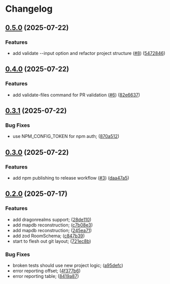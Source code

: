 # Changelog

## [0.5.0](https://github.com/elanthia-online/cartographer/compare/v0.4.0...v0.5.0) (2025-07-22)


### Features

* add validate --input option and refactor project structure ([#8](https://github.com/elanthia-online/cartographer/issues/8)) ([5472846](https://github.com/elanthia-online/cartographer/commit/5472846802fc1f533bac3c967a221aa95dcea823))

## [0.4.0](https://github.com/elanthia-online/cartographer/compare/v0.3.1...v0.4.0) (2025-07-22)


### Features

* add validate-files command for PR validation ([#6](https://github.com/elanthia-online/cartographer/issues/6)) ([82e6637](https://github.com/elanthia-online/cartographer/commit/82e663755752ef3b180981243b9fe1b7fd153ef7))

## [0.3.1](https://github.com/elanthia-online/cartographer/compare/v0.3.0...v0.3.1) (2025-07-22)


### Bug Fixes

* use NPM_CONFIG_TOKEN for npm auth; ([870a512](https://github.com/elanthia-online/cartographer/commit/870a512fa993e2ff961fe13ca39c52f245020b8d))

## [0.3.0](https://github.com/elanthia-online/cartographer/compare/v0.2.0...v0.3.0) (2025-07-22)


### Features

* add npm publishing to release workflow ([#3](https://github.com/elanthia-online/cartographer/issues/3)) ([daa47a5](https://github.com/elanthia-online/cartographer/commit/daa47a5d3bde65bccdc969b1752f09e3f883d808))

## [0.2.0](https://github.com/elanthia-online/cartographer/compare/v0.1.0...v0.2.0) (2025-07-17)


### Features

* add dragonrealms support; ([28de110](https://github.com/elanthia-online/cartographer/commit/28de110ce9420d953b4dfcecb5dfbce19e5d8e98))
* add mapdb reconstruction; ([c7b08e3](https://github.com/elanthia-online/cartographer/commit/c7b08e31f24d6a0f48b8d0db64e4fcccd6a3a09d))
* add mapdb reconstruction; ([245ea71](https://github.com/elanthia-online/cartographer/commit/245ea71e011aba7881d4dbd2b9cc6b0cdb7c1969))
* add zod RoomSchema; ([c847b39](https://github.com/elanthia-online/cartographer/commit/c847b39c01d1949276e3f4ad3648f40a3db2a9ea))
* start to flesh out git layout; ([721ec8b](https://github.com/elanthia-online/cartographer/commit/721ec8b348f6e63a0cd4d10d979ed8e55057bf37))


### Bug Fixes

* broken tests should use new project logic; ([a95defc](https://github.com/elanthia-online/cartographer/commit/a95defc4a50e2d9e930a91fef238acad0176e0e2))
* error reporting offset; ([4f377b6](https://github.com/elanthia-online/cartographer/commit/4f377b66f45bdc322ff142826e14c76ce2916865))
* error reporting table; ([8419a87](https://github.com/elanthia-online/cartographer/commit/8419a8796f0069061752c5e2d3e9211db7ab5bc4))

